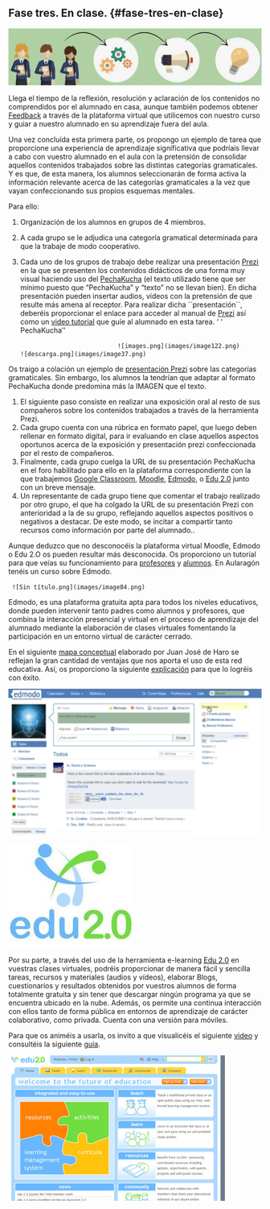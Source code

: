 ## Fase tres. En clase. {#fase-tres-en-clase}

![](images/image77.png)

Llega el tiempo de la reflexión,  resolución y aclaración de los contenidos no comprendidos por el alumnado en casa,  aunque también podemos obtener [Feedback](https://www.google.com/url?q=https://www.youtube.com/watch?v%3DVsJtaqcOeSw&sa=D&ust=1509617244728000&usg=AFQjCNEGputxUOJsta9a2doai5O6M3SZLw) a través de la plataforma virtual que utilicemos con nuestro curso y guiar a nuestro alumnado en su aprendizaje fuera del aula.

Una vez concluída esta primera parte, os propongo un ejemplo de tarea que proporcione una experiencia de aprendizaje significativa que podríais llevar a cabo con vuestro alumnado en el aula con la pretensión de consolidar aquellos contenidos trabajados sobre las distintas categorías gramaticales. Y es que, de esta manera,  los alumnos seleccionarán de forma activa la información relevante acerca de las categorías gramaticales a la vez que vayan confeccionando sus propios esquemas mentales.

Para ello:

1.  Organización de los alumnos en grupos de 4 miembros.
2.  A cada grupo se le adjudica una categoría gramatical determinada para que la trabaje de modo cooperativo.
3.  Cada uno de los grupos de trabajo debe realizar una presentación [Prezi](https://www.google.com/url?q=https://prezi.com/login/&sa=D&ust=1509617244729000&usg=AFQjCNEnYGDGbod76ei4q2V-GQPNI8h_mA) en la que se presenten los contenidos didácticos de una forma muy visual haciendo uso del [PechaKucha](https://www.google.com/url?q=https://www.google.es/url?sa%3Dt%26rct%3Dj%26q%3D%26esrc%3Ds%26source%3Dweb%26cd%3D7%26cad%3Drja%26uact%3D8%26ved%3D0ahUKEwjrysaS48DWAhVBEVAKHbPKB6kQFghJMAY%26url%3Dhttp%253A%252F%252Fwww.presentable.es%252Fconsejos-practicos%252F4-trucos-para-hacer-un-pechakucha-y-no-morir-en-el-intento%252F%26usg%3DAFQjCNERNaVyVjyDC4byahJeRxj3_GTLQg&sa=D&ust=1509617244730000&usg=AFQjCNG1hzKfBMp8gz-bKQtFFBf3JY3qkw) (el texto utilizado tiene que ser mínimo puesto que “PechaKucha” y “texto” no se llevan bien). En dicha presentación pueden insertar audios, vídeos con la pretensión de que resulte más amena al receptor. Para realizar dicha ´´presentación´´, deberéis proporcionar el enlace para acceder al manual de [Prezi](https://www.google.com/url?q=http://serveis.uab.cat/esid/sites/serveis.uab.cat.esid/files/Manual%2520PREZI%2520(FINAL%25202).pdf&sa=D&ust=1509617244731000&usg=AFQjCNFQDFk118v2v1q5XUmo7wjpOKDRgw) así como un [video tutorial](https://www.google.com/url?q=https://www.youtube.com/watch?v%3DtpSgub81Skg&sa=D&ust=1509617244731000&usg=AFQjCNFLc0aHAlCrKAlVDs2sTG3eXEMrnA) que guíe al alumnado en esta tarea. ‘ ‘ PechaKucha’’

                                   ![images.png](images/image122.png)                    ![descarga.png](images/image37.png)

Os traigo a colación un ejemplo de [presentación  Prezi](https://www.google.com/url?q=https://prezi.com/ccmpdrotnqh5/categorias-gramaticales/&sa=D&ust=1509617244732000&usg=AFQjCNHd6WhjaH5RvT99JLF_TT3QofY9LQ) sobre las  categorías gramaticales. Sin embargo, los alumnos la tendrían que adaptar al formato PechaKucha donde predomina más la  IMAGEN que el texto.

1.  El siguiente paso consiste en realizar una exposición oral al resto de sus compañeros sobre los contenidos trabajados  a través de la herramienta Prezi.
2.  Cada grupo cuenta con una rúbrica en formato papel, que luego deben rellenar en formato digital, para ir evaluando en clase aquellos aspectos oportunos acerca de la exposición y presentación prezi confeccionada por el resto de compañeros.
3.  Finalmente, cada grupo cuelga la URL de su presentación PechaKucha en el foro habilitado para ello en la plataforma correspondiente con la que trabajemos [Google Classroom](https://www.google.com/url?q=https://classroom.google.com/u/0/h&sa=D&ust=1509617244733000&usg=AFQjCNHZuhZGYZurWpjv5dZGd8QZdwyb6A), [Moodle](https://www.google.com/url?q=https://moodle.org/?lang%3Des&sa=D&ust=1509617244734000&usg=AFQjCNG9Wj0plwdTG1_eyP4E1B-Ib-du4w), [Edmodo](https://www.google.com/url?q=https://www.edmodo.com/?language%3Des&sa=D&ust=1509617244734000&usg=AFQjCNHYJzuX7HECvfcN-b4ghN4Qq_jQEw), o [Edu 2.0](https://www.google.com/url?q=https://www.neolms.com/&sa=D&ust=1509617244735000&usg=AFQjCNG2HGfaHCBHBNbc097KADvpgffGjQ) junto con un breve mensaje.
4.  Un representante de cada grupo tiene que comentar el trabajo realizado por otro grupo, el que ha colgado la URL de su presentación Prezi con anterioridad a la de su grupo, reflejando aquellos aspectos positivos o negativos a destacar. De este modo, se incitar a  compartir tanto recursos como información por parte del alumnado..

Aunque deduzco que no desconocéis la plataforma virtual Moodle, Edmodo o Edu 2.O os pueden resultar más desconocida. Os proporciono un tutorial para que veías su funcionamiento para [profesores](https://www.google.com/url?q=https://www.youtube.com/watch?v%3D8C3DK1skAHE&sa=D&ust=1509617244736000&usg=AFQjCNFNX6HpJABF3-K3Rl8AVc1MTjc3kw) y [alumnos](https://www.google.com/url?q=https://www.youtube.com/watch?v%3DDWiO3XsE1-o&sa=D&ust=1509617244737000&usg=AFQjCNHjM_5XvY4B5GIJ38klMl3lwEdmQQ).  En Aularagón tenéis un curso sobre Edmodo.

     ![Sin título.png](images/image84.png)

Edmodo, es una plataforma gratuita apta para todos los niveles educativos, donde pueden intervenir tanto padres como alumnos y profesores, que combina la interacción presencial y virtual en el proceso de aprendizaje del alumnado mediante la elaboración de clases virtuales fomentando la participación en un entorno virtual de carácter cerrado.

En el siguiente [mapa conceptual](https://www.google.com/url?q=http://cmapspublic2.ihmc.us/rid%3D1H5DTZC1N-173ZT25-JD4/Edmodo.cmap&sa=D&ust=1509617244738000&usg=AFQjCNFr6-u_OAbPkGJ602xqgqvssfVQAQ) elaborado por Juan José de Haro se reflejan la gran cantidad de ventajas que nos aporta el uso de esta  red educativa. Así, os proporciono la siguiente [explicación](https://www.google.com/url?q=https://youtu.be/sdKiYzSWCT4&sa=D&ust=1509617244738000&usg=AFQjCNHwft5OwQEP6rbI-1lk2ecN0QVfGg) para que lo logréis con éxito.

![](images/image129.png)

 ![](images/image104.png)

Por su parte, a través del uso de la herramienta e-learning  [Edu 2.0](https://www.google.com/url?q=https://www.neolms.com/&sa=D&ust=1509617244739000&usg=AFQjCNH1ZcwVnX1aKK45RXPvntAoYp-VlQ)  en vuestras clases virtuales, podréis proporcionar  de manera fácil y sencilla tareas, recursos y materiales (audios y vídeos), elaborar Blogs, cuestionarios y resultados obtenidos por  vuestros alumnos de forma totalmente gratuita y sin tener que descargar ningún programa ya que se encuentra ubicado en la nube. Además, os permite una continua interacción con ellos tanto de forma pública en entornos de aprendizaje de carácter colaborativo, como privada. Cuenta con una versión para móviles.

Para que os animéis a usarla, os invito a que visualicéis el siguiente [video](https://www.google.com/url?q=https://www.youtube.com/watch?v%3DWkpiSMi7q_E&sa=D&ust=1509617244740000&usg=AFQjCNH3jY5cmND9V1TlAc99Fm1OQRevQw) y consultéis la siguiente [guía](https://www.google.com/url?q=http://academic.uprm.edu/~marion/guiaedu2.pdf&sa=D&ust=1509617244740000&usg=AFQjCNHCGyhL4dUC2FYGPlTgcKQEqgFUTg).                        

![](images/image60.png)